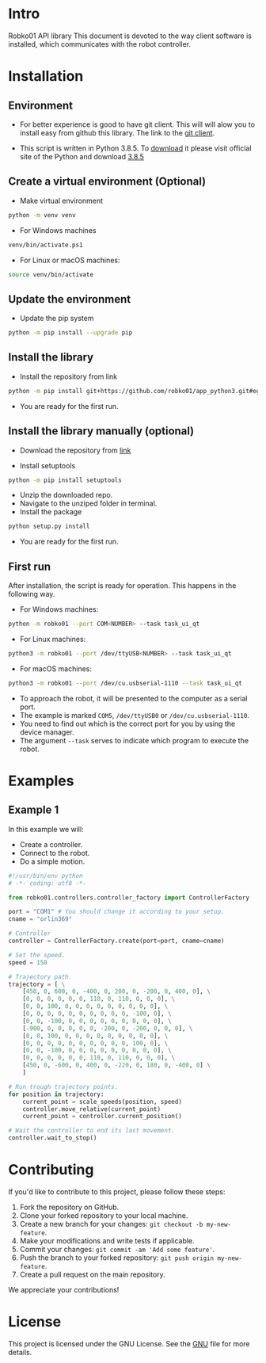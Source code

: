 # Intro
Robko01 API library
This document is devoted to the way client software is installed, which communicates with the robot controller.

# Installation

## Environment

 - For better experience is good to have git client. This will will alow you to install easy from github this library. The link to the [git client](https://git-scm.com/download/win).

 - This script is written in Python 3.8.5. To [download](https://www.python.org/downloads/) it please visit official site of the Python and download [3.8.5](https://www.python.org/ftp/python/3.8.5/python-3.8.5.exe)


## Create a virtual environment (Optional)
 - Make virtual environment
```sh
python -m venv venv
```

 - For Windows machines
```sh
venv/bin/activate.ps1
```
 - For Linux or macOS machines:
```sh
source venv/bin/activate
```

## Update the environment
 - Update the pip system
```bash
python -m pip install --upgrade pip 
```

## Install the library
 - Install the repository from link
```sh
python -m pip install git+https://github.com/robko01/app_python3.git#egg=robko01
```
 - You are ready for the first run.

## Install the library manually (optional)
 - Download the repository from [link](git+https://github.com/robko01/app_python3)

 - Install setuptools
```sh
python -m pip install setuptools
```

 - Unzip the downloaded repo.
 - Navigate to the unziped folder in terminal.
 - Install the package
```sh
python setup.py install
```
 - You are ready for the first run.

## First run
After installation, the script is ready for operation. This happens in the following way.

 - For Windows machines:
```sh
python -m robko01 --port COM<NUMBER> --task task_ui_qt
```
 - For Linux machines:
```sh
python3 -m robko01 --port /dev/ttyUSB<NUMBER> --task task_ui_qt
```
 - For macOS machines:
```sh
python3 -m robko01 --port /dev/cu.usbserial-1110 --task task_ui_qt
```

 - To approach the robot, it will be presented to the computer as a serial port.
 - The example is marked `COM5`, `/dev/ttyUSB0` or `/dev/cu.usbserial-1110`.
 - You need to find out which is the correct port for you by using the device manager.
 - The argument `--task` serves to indicate which program to execute the robot.

# Examples

## Example 1

In this example we will:

 - Create a controller.
 - Connect to the robot.
 - Do a simple motion.

```py
#!/usr/bin/env python
# -*- coding: utf8 -*-

from robko01.controllers.controller_factory import ControllerFactory

port = "COM1" # You should change it according to your setup.
cname = "orlin369"

# Controller
controller = ControllerFactory.create(port=port, cname=cname)

# Set the speed.
speed = 150

# Trajectory path.
trajectory = [ \
    [450, 0, 600, 0, -400, 0, 200, 0, -200, 0, 400, 0], \
    [0, 0, 0, 0, 0, 0, 110, 0, 110, 0, 0, 0], \
    [0, 0, 100, 0, 0, 0, 0, 0, 0, 0, 0, 0], \
    [0, 0, 0, 0, 0, 0, 0, 0, 0, 0, -100, 0], \
    [0, 0, -100, 0, 0, 0, 0, 0, 0, 0, 0, 0], \
    [-900, 0, 0, 0, 0, 0, -200, 0, -200, 0, 0, 0], \
    [0, 0, 100, 0, 0, 0, 0, 0, 0, 0, 0, 0], \
    [0, 0, 0, 0, 0, 0, 0, 0, 0, 0, 100, 0], \
    [0, 0, -100, 0, 0, 0, 0, 0, 0, 0, 0, 0], \
    [0, 0, 0, 0, 0, 0, 110, 0, 110, 0, 0, 0], \
    [450, 0, -600, 0, 400, 0, -220, 0, 180, 0, -400, 0] \
    ]

# Run trough trajectory points.
for position in trajectory:
    current_point = scale_speeds(position, speed)            
    controller.move_relative(current_point)
    current_point = controller.current_position()

# Wait the controller to end its last movement.
controller.wait_to_stop()

```

# Contributing

If you'd like to contribute to this project, please follow these steps:

1. Fork the repository on GitHub.
2. Clone your forked repository to your local machine.
3. Create a new branch for your changes: `git checkout -b my-new-feature`.
4. Make your modifications and write tests if applicable.
5. Commit your changes: `git commit -am 'Add some feature'`.
6. Push the branch to your forked repository: `git push origin my-new-feature`.
7. Create a pull request on the main repository.

We appreciate your contributions!

# License

This project is licensed under the GNU License. See the [GNU](http://www.gnu.org/licenses/) file for more details.
